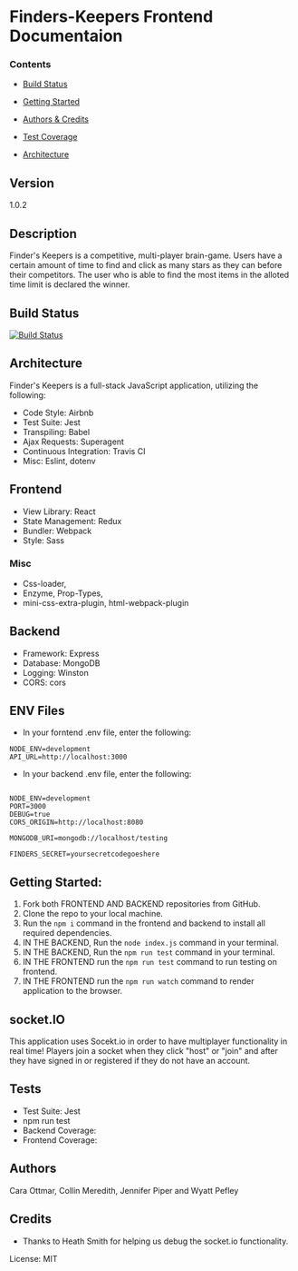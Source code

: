 # Finders-Keepers Frontend Documentaion

### Contents
* [Build Status](#Build-Status)

* [Getting Started](#getting-started)
* [Authors & Credits](#Authors)
* [Test Coverage](#Tests)
* [Architecture](#Architecture)

## Version

1.0.2

## Description

Finder's Keepers is a competitive, multi-player brain-game. Users have a certain amount of time to find and click as many stars as they can before their competitors. The user who is able to find the most items in the alloted time limit is declared the winner.

## Build Status

[![Build Status](https://travis-ci.org/spyosaurus/finders-keepers-frontend.svg?branch=master)](https://travis-ci.org/spyosaurus/finders-keepers-frontend)

## Architecture
Finder's Keepers is a full-stack JavaScript application, utilizing the following:

- Code Style: Airbnb
- Test Suite: Jest
- Transpiling: Babel
- Ajax Requests: Superagent
- Continuous Integration: Travis CI
- Misc: Eslint, dotenv

## Frontend
- View Library: React
- State Management: Redux
- Bundler: Webpack
- Style: Sass
### Misc 
- Css-loader,
- Enzyme, Prop-Types,
- mini-css-extra-plugin, html-webpack-plugin

## Backend
- Framework: Express
- Database: MongoDB
- Logging: Winston
- CORS: cors

## ENV Files
- In your forntend .env file, enter the following:
```
NODE_ENV=development
API_URL=http://localhost:3000
```

- In your backend .env file, enter the following:
```

NODE_ENV=development
PORT=3000
DEBUG=true
CORS_ORIGIN=http://localhost:8080

MONGODB_URI=mongodb://localhost/testing

FINDERS_SECRET=yoursecretcodegoeshere
```
## Getting Started:
1. Fork both FRONTEND AND BACKEND repositories from GitHub.
2. Clone the repo to your local machine.
3. Run the ```npm i``` command in the frontend and backend to install all required dependencies.
4. IN THE BACKEND, Run the ```node index.js``` command in your terminal.
5. IN THE BACKEND, Run the ```npm run test``` command in your terminal.
6. IN THE FRONTEND run the ```npm run test``` command to run testing on frontend.
7. IN THE FRONTEND run the ```npm run watch``` command to render application to the browser. 

## socket.IO
This application uses Socekt.io in order to have multiplayer functionality in real time!
Players join a socket when they click "host" or "join" and after they have signed in or registered if they do not have an account.

## Tests
- Test Suite: Jest
- npm run test
- Backend Coverage:
- Frontend Coverage:

## Authors

Cara Ottmar, Collin Meredith, Jennifer Piper and Wyatt Pefley

## Credits 
- Thanks to Heath Smith for helping us debug the socket.io functionality.

License: MIT